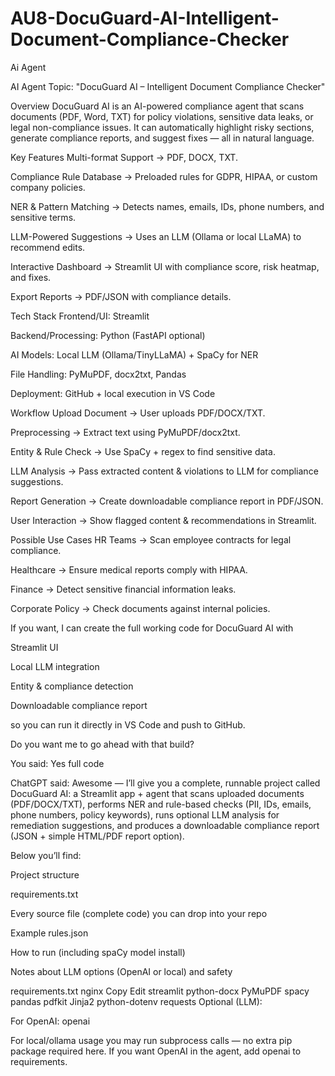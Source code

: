 # AU8-DocuGuard-AI-Intelligent-Document-Compliance-Checker
Ai Agent

AI Agent Topic:
"DocuGuard AI – Intelligent Document Compliance Checker"

Overview
DocuGuard AI is an AI-powered compliance agent that scans documents (PDF, Word, TXT) for policy violations, sensitive data leaks, or legal non-compliance issues. It can automatically highlight risky sections, generate compliance reports, and suggest fixes — all in natural language.

Key Features
Multi-format Support → PDF, DOCX, TXT.

Compliance Rule Database → Preloaded rules for GDPR, HIPAA, or custom company policies.

NER & Pattern Matching → Detects names, emails, IDs, phone numbers, and sensitive terms.

LLM-Powered Suggestions → Uses an LLM (Ollama or local LLaMA) to recommend edits.

Interactive Dashboard → Streamlit UI with compliance score, risk heatmap, and fixes.

Export Reports → PDF/JSON with compliance details.

Tech Stack
Frontend/UI: Streamlit

Backend/Processing: Python (FastAPI optional)

AI Models: Local LLM (Ollama/TinyLLaMA) + SpaCy for NER

File Handling: PyMuPDF, docx2txt, Pandas

Deployment: GitHub + local execution in VS Code

Workflow
Upload Document → User uploads PDF/DOCX/TXT.

Preprocessing → Extract text using PyMuPDF/docx2txt.

Entity & Rule Check → Use SpaCy + regex to find sensitive data.

LLM Analysis → Pass extracted content & violations to LLM for compliance suggestions.

Report Generation → Create downloadable compliance report in PDF/JSON.

User Interaction → Show flagged content & recommendations in Streamlit.

Possible Use Cases
HR Teams → Scan employee contracts for legal compliance.

Healthcare → Ensure medical reports comply with HIPAA.

Finance → Detect sensitive financial information leaks.

Corporate Policy → Check documents against internal policies.

If you want, I can create the full working code for DocuGuard AI with

Streamlit UI

Local LLM integration

Entity & compliance detection

Downloadable compliance report

so you can run it directly in VS Code and push to GitHub.

Do you want me to go ahead with that build?







You said:
Yes full code


ChatGPT said:
Awesome — I’ll give you a complete, runnable project called DocuGuard AI: a Streamlit app + agent that scans uploaded documents (PDF/DOCX/TXT), performs NER and rule-based checks (PII, IDs, emails, phone numbers, policy keywords), runs optional LLM analysis for remediation suggestions, and produces a downloadable compliance report (JSON + simple HTML/PDF report option).

Below you’ll find:

Project structure

requirements.txt

Every source file (complete code) you can drop into your repo

Example rules.json

How to run (including spaCy model install)

Notes about LLM options (OpenAI or local) and safety

requirements.txt
nginx
Copy
Edit
streamlit
python-docx
PyMuPDF
spacy
pandas
pdfkit
Jinja2
python-dotenv
requests
Optional (LLM):

For OpenAI: openai

For local/ollama usage you may run subprocess calls — no extra pip package required here.
If you want OpenAI in the agent, add openai to requirements.
